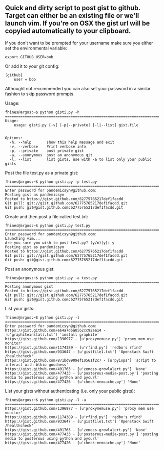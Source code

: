 ## Quick and dirty script to post gist to github. Target can either be an existing file or we'll launch vim. If you're on OSX the gist url will be copyied automatically to your clipboard.

If you don't want to be prompted for your username make sure you either set the environmental variable:

    export GITHUB_USER=bob

Or add it to your git config:

    [github]
        user = bob

Althought not recommended you can also set your password in a similar fashion to skip password prompts.

Usage:

    fhines@argos:~$ python gisti.py -h
    ===============================================================================
    Usage: 
        usage: gisti.py [-v] [-p|--private] [-l|--list] gist.file
        

    Options:
      -h, --help       show this help message and exit
      -v, --verbose    Print verbose info
      -p, --private    post private gist
      -a, --anonymous  post an anonymous git
      -l, --list       list gists, use with -a to list only your public gists

Post the file test.py as a private gist:

    fhines@argos:~$ python gisti.py -p test.py 
    ===============================================================================
    Enter password for pandemicsyn@github.com: 
    Posting gist as pandemicsyn
    Posted to https://gist.github.com/62775765217def1facdd
    Git pull: git://gist.github.com/62775765217def1facdd.git
    Git push: git@gist.github.com:62775765217def1facdd.git

Create and then post a file called test.txt:

    fhines@argos:~$ python gisti.py test.py 
    ===============================================================================
    Enter password for pandemicsyn@github.com: 
    Launching vim...
    Are you sure you wish to post test.py? (y/n)[y]: y
    Posting gist as pandemicsyn
    Posted to https://gist.github.com/62775765217def1facdd
    Git pull: git://gist.github.com/62775765217def1facdd.git
    Git push: git@gist.github.com:62775765217def1facdd.git

Post an anonymous gist:

    fhines@argos:~$ python gisti.py -a test.py 
    ===============================================================================
    Posting anonymous gist
    Posted to https://gist.github.com/62775765217def1facdd
    Git pull: git://gist.github.com/62775765217def1facdd.git
    Git push: git@gist.github.com:62775765217def1facdd.git

List your gists:

    fhines@argos:~$ python gisti.py -l
    ===============================================================================
    Enter password for pandemicsyn@github.com: 
    https://gist.github.com/e64a7d5a8562cc92aa14 - [u'graphiteinstall.txt'] 'install graphite'
    https://gist.github.com/1396977 - [u'proxymemuse.py'] 'proxy mem use monitor'
    https://gist.github.com/1174389 - [u'rfind.py'] 'redbo's rfind'
    https://gist.github.com/933647 - [u'gistfile1.txt'] 'Openstack Swift /healthcheck'
    https://gist.github.com/871bd9909ef10561f2c7 - [u'pyiops'] 'script to interact with blkio goodness'
    https://gist.github.com/491763 - [u'zenoss-growlalert.py'] 'None'
    https://gist.github.com/477433 - [u'posterous-media-post.py'] 'posting media to posterous using python and pycurl'
    https://gist.github.com/477426 - [u'check-memcache.py'] 'None'

List your gists without authenticating (i.e. only your public gists):

    fhines@argos:~$ python gisti.py -l -a
    ===============================================================================
    https://gist.github.com/1396977 - [u'proxymemuse.py'] 'proxy mem use monitor'
    https://gist.github.com/1174389 - [u'rfind.py'] 'redbo's rfind'
    https://gist.github.com/933647 - [u'gistfile1.txt'] 'Openstack Swift /healthcheck'
    https://gist.github.com/491763 - [u'zenoss-growlalert.py'] 'None'
    https://gist.github.com/477433 - [u'posterous-media-post.py'] 'posting media to posterous using python and pycurl'
    https://gist.github.com/477426 - [u'check-memcache.py'] 'None'
